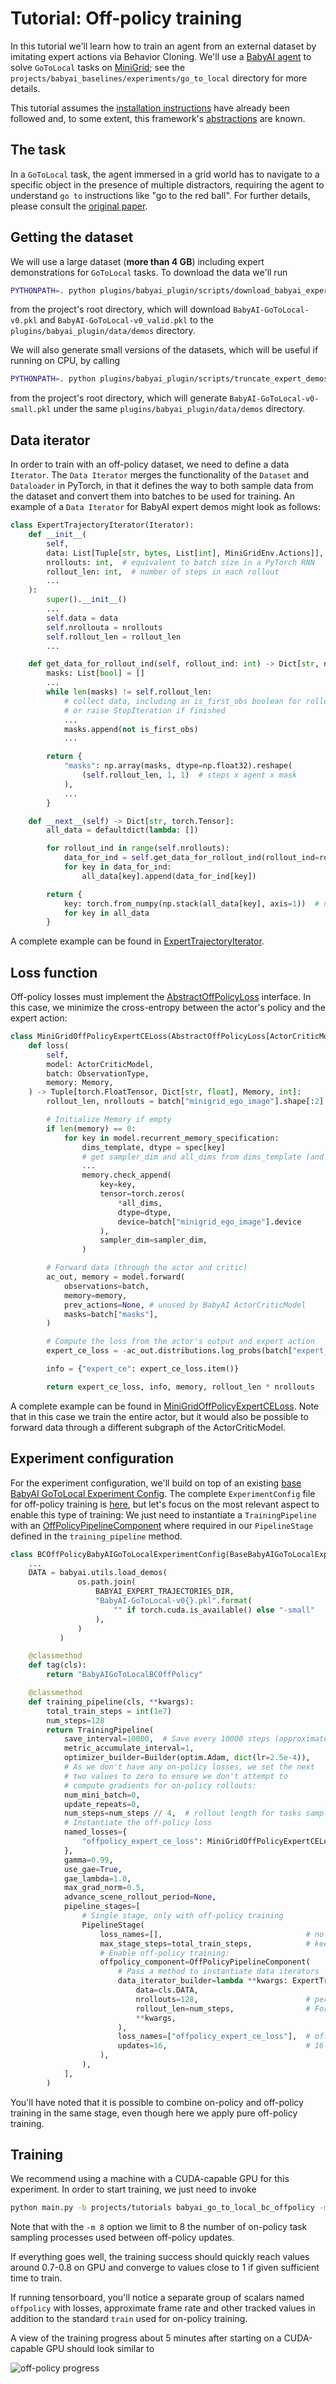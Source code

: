 # Tutorial: Off-policy training

In this tutorial we'll learn how to train an agent from an external dataset by imitating expert actions via
Behavior Cloning. We'll use a [BabyAI agent](/api/plugins/babyai_plugin/babyai_models#BabyAIRecurrentACModel) to solve
`GoToLocal` tasks on [MiniGrid](https://github.com/maximecb/gym-minigrid); see the
`projects/babyai_baselines/experiments/go_to_local` directory for more details.

This tutorial assumes the [installation instructions](../installation/installation-allenact.md) have already been
followed and, to some extent, this framework's [abstractions](../getting_started/abstractions.md) are known.

## The task

In a `GoToLocal` task, the agent immersed in a grid world has to navigate to a specific object in the presence of
multiple distractors, requiring the agent to understand `go to` instructions like "go to the red ball". For further
details, please consult the [original paper](https://arxiv.org/abs/1810.08272).  

## Getting the dataset

We will use a large dataset (**more than 4 GB**) including expert demonstrations for `GoToLocal` tasks. To download
the data we'll run

```bash
PYTHONPATH=. python plugins/babyai_plugin/scripts/download_babyai_expert_demos.py GoToLocal
```

from the project's root directory, which will download `BabyAI-GoToLocal-v0.pkl` and `BabyAI-GoToLocal-v0_valid.pkl` to
the `plugins/babyai_plugin/data/demos` directory.

We will also generate small versions of the datasets, which will be useful if running on CPU, by calling

```bash
PYTHONPATH=. python plugins/babyai_plugin/scripts/truncate_expert_demos.py
```
from the project's root directory, which will generate `BabyAI-GoToLocal-v0-small.pkl` under the same
`plugins/babyai_plugin/data/demos` directory.

## Data iterator

In order to train with an off-policy dataset, we need to define a data `Iterator`.
The `Data Iterator` merges the functionality of the `Dataset` and `Dataloader` in PyTorch,
in that it defines the way to both sample data from the dataset and convert them into batches to be
used for training. 
An example of a `Data Iterator` for BabyAI expert demos might look as follows:
 
```python
class ExpertTrajectoryIterator(Iterator):
    def __init__(
        self,
        data: List[Tuple[str, bytes, List[int], MiniGridEnv.Actions]],
        nrollouts: int,  # equivalent to batch size in a PyTorch RNN
        rollout_len: int,  # number of steps in each rollout
        ...
    ):
        super().__init__()
        ...
        self.data = data
        self.nrollouta = nrollouts
        self.rollout_len = rollout_len
        ...

    def get_data_for_rollout_ind(self, rollout_ind: int) -> Dict[str, np.ndarray]:
        masks: List[bool] = []
        ...
        while len(masks) != self.rollout_len:
            # collect data, including an is_first_obs boolean for rollout_ind,
            # or raise StopIteration if finished
            ...
            masks.append(not is_first_obs)
            ...

        return {
            "masks": np.array(masks, dtype=np.float32).reshape(
                (self.rollout_len, 1, 1)  # steps x agent x mask
            ),
            ...
        }

    def __next__(self) -> Dict[str, torch.Tensor]:
        all_data = defaultdict(lambda: [])

        for rollout_ind in range(self.nrollouts):
            data_for_ind = self.get_data_for_rollout_ind(rollout_ind=rollout_ind)
            for key in data_for_ind:
                all_data[key].append(data_for_ind[key])

        return {
            key: torch.from_numpy(np.stack(all_data[key], axis=1))  # new sampler dim
            for key in all_data
        }
```

A complete example can be found in
[ExpertTrajectoryIterator](/api/plugins/minigrid_plugin/minigrid_offpolicy#ExpertTrajectoryIterator).

## Loss function

Off-policy losses must implement the
[AbstractOffPolicyLoss](/api/core/algorithms/offpolicy_sync/losses/abstract_offpolicy_loss/#abstractoffpolicyloss)
interface. In this case, we minimize the cross-entropy between the actor's policy and the expert action:

```python
class MiniGridOffPolicyExpertCELoss(AbstractOffPolicyLoss[ActorCriticModel]):
    def loss(
        self,
        model: ActorCriticModel,
        batch: ObservationType,
        memory: Memory,
    ) -> Tuple[torch.FloatTensor, Dict[str, float], Memory, int]:
        rollout_len, nrollouts = batch["minigrid_ego_image"].shape[:2]

        # Initialize Memory if empty
        if len(memory) == 0:
            for key in model.recurrent_memory_specification:
                dims_template, dtype = spec[key]
                # get sampler_dim and all_dims from dims_template (and nrollouts)
                ...
                memory.check_append(
                    key=key,
                    tensor=torch.zeros(
                        *all_dims,
                        dtype=dtype,
                        device=batch["minigrid_ego_image"].device
                    ),
                    sampler_dim=sampler_dim,
                )

        # Forward data (through the actor and critic)
        ac_out, memory = model.forward(
            observations=batch,
            memory=memory,
            prev_actions=None, # unused by BabyAI ActorCriticModel
            masks=batch["masks"],
        )

        # Compute the loss from the actor's output and expert action
        expert_ce_loss = -ac_out.distributions.log_probs(batch["expert_action"]).mean()

        info = {"expert_ce": expert_ce_loss.item()}

        return expert_ce_loss, info, memory, rollout_len * nrollouts
```

A complete example can be found in
[MiniGridOffPolicyExpertCELoss](/api/plugins/minigrid_plugin/minigrid_offpolicy#MiniGridOffPolicyExpertCELoss).
Note that in this case we train the entire actor, but it would also be possible to forward data through a different
subgraph of the ActorCriticModel.

## Experiment configuration

For the experiment configuration, we'll build on top of an existing
[base BabyAI GoToLocal Experiment Config](/api/projects/babyai_baselines/experiments/go_to_local/base/#basebabyaigotolocalexperimentconfig).
The complete `ExperimentConfig` file for off-policy training is
[here](/api/projects/tutorials/babyai_go_to_local_bc_offpolicy/#bcoffpolicybabyaigotolocalexperimentconfig), but let's
focus on the most relevant aspect to enable this type of training: 
We just need to instantiate a `TrainingPipeline` with an
[OffPolicyPipelineComponent](/api/utils/experiment_utils/#offpolicypipelinecomponent)
where required in our `PipelineStage` defined in the `training_pipeline` method.

```python
class BCOffPolicyBabyAIGoToLocalExperimentConfig(BaseBabyAIGoToLocalExperimentConfig):
    ...
    DATA = babyai.utils.load_demos(
               os.path.join(
                   BABYAI_EXPERT_TRAJECTORIES_DIR,
                   "BabyAI-GoToLocal-v0{}.pkl".format(
                       "" if torch.cuda.is_available() else "-small"
                   ),
               )
           )

    @classmethod
    def tag(cls):
        return "BabyAIGoToLocalBCOffPolicy"

    @classmethod
    def training_pipeline(cls, **kwargs):
        total_train_steps = int(1e7)
        num_steps=128
        return TrainingPipeline(
            save_interval=10000,  # Save every 10000 steps (approximately)
            metric_accumulate_interval=1,
            optimizer_builder=Builder(optim.Adam, dict(lr=2.5e-4)),
            # As we don't have any on-policy losses, we set the next
            # two values to zero to ensure we don't attempt to
            # compute gradients for on-policy rollouts:
            num_mini_batch=0,
            update_repeats=0,
            num_steps=num_steps // 4,  # rollout length for tasks sampled from env.
            # Instantiate the off-policy loss
            named_losses={
                "offpolicy_expert_ce_loss": MiniGridOffPolicyExpertCELoss(),
            },
            gamma=0.99,
            use_gae=True,
            gae_lambda=1.0,
            max_grad_norm=0.5,
            advance_scene_rollout_period=None,
            pipeline_stages=[
                # Single stage, only with off-policy training
                PipelineStage(
                    loss_names=[],                                # no on-policy losses
                    max_stage_steps=total_train_steps,            # keep sampling episodes in the stage
                    # Enable off-policy training:
                    offpolicy_component=OffPolicyPipelineComponent(
                        # Pass a method to instantiate data iterators
                        data_iterator_builder=lambda **kwargs: ExpertTrajectoryIterator(
                            data=cls.DATA,
                            nrollouts=128,                        # per trainer batch size
                            rollout_len=num_steps,                # For truncated-BPTT
                            **kwargs,
                        ),
                        loss_names=["offpolicy_expert_ce_loss"],  # off-policy losses
                        updates=16,                               # 16 batches per rollout
                    ),
                ),
            ],
        )
```
You'll have noted that it is possible to combine on-policy and off-policy training in the same stage, even though here
we apply pure off-policy training.

## Training

We recommend using a machine with a CUDA-capable GPU for this experiment. In order to start training, we just need to
invoke

```bash
python main.py -b projects/tutorials babyai_go_to_local_bc_offpolicy -m 8 -o <OUTPUT_PATH>
```

Note that with the `-m 8` option we limit to 8 the number of on-policy task sampling processes used between off-policy
updates.

If everything goes well, the training success should quickly reach values around 0.7-0.8 on GPU and converge to values
close to 1 if given sufficient time to train.

If running tensorboard, you'll notice a separate group of scalars named `offpolicy` with losses, approximate frame rate
and other tracked values in addition to the standard `train` used for on-policy training.

A view of the training progress about 5 minutes after starting on a CUDA-capable GPU should look similar to

![off-policy progress](/img/offpolicy_training_tutorial.jpg)
